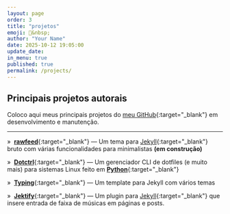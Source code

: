 ```yaml
---
layout: page
order: 3
title: "projetos"
emoji: 💼&nbsp;
author: "Your Name"
date: 2025-10-12 19:05:00
update_date:
in_menu: true
published: true
permalink: /projects/
---
```


## Principais projetos autorais

Coloco aqui meus principais projetos do [meu GitHub](https://github.com/williamcanin){:target="_blank"}
em desenvolvimento e manutenção.

---

»&nbsp; [**rawfeed**](https://github.com/rawfeed){:target="_blank"} — Um tema para [Jekyll](http://jekyllrb.com){:target="_blank"} bruto com várias funcionalidades para minimalistas **(em construção)**

»&nbsp; [**Dotctrl**](https://github.com/snakypy/dotctrl){:target="_blank"} — Um gerenciador CLI de dotfiles (e muito mais) para sistemas Linux feito em [**Python**](https://python.org){:target="_blank"}

»&nbsp; [**Typing**](https://github.com/williamcanin/typing-jekyll-template){:target="_blank"} — Um template para Jekyll com vários temas

»&nbsp; [**Jektify**](https://jektify.github.io){:target="_blank"} — Um plugin para [Jekyll](http://jekyllrb.com){:target="_blank"} que insere entrada de faixa de músicas em páginas e posts.



